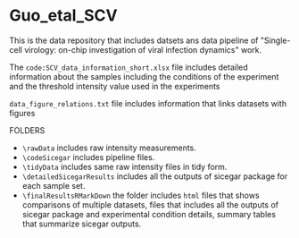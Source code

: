 # Guo_etal_SCV

This is the data repository that includes datsets ans data pipeline of "Single-cell virology: on-chip investigation of viral infection dynamics" work. 

The `code:SCV_data_information_short.xlsx` file includes detailed information about the samples including the conditions of the experiment and the threshold intensity value used in the experiments

`data_figure_relations.txt` file includes information that links datasets with figures

FOLDERS

- `\rawData` includes raw intensity measurements.
- `\codeSicegar` includes pipeline files.
- `\tidyData` includes same raw intensity files in tidy form.
- `\detailedSicegarResults` includes all the outputs of sicegar package for each sample set.
- `\finalResultsRMarkDown` the folder includes `html` files that shows comparisons of multiple datasets, files that includes all the outputs of sicegar package and experimental condition details, summary tables that summarize sicegar outputs. 
